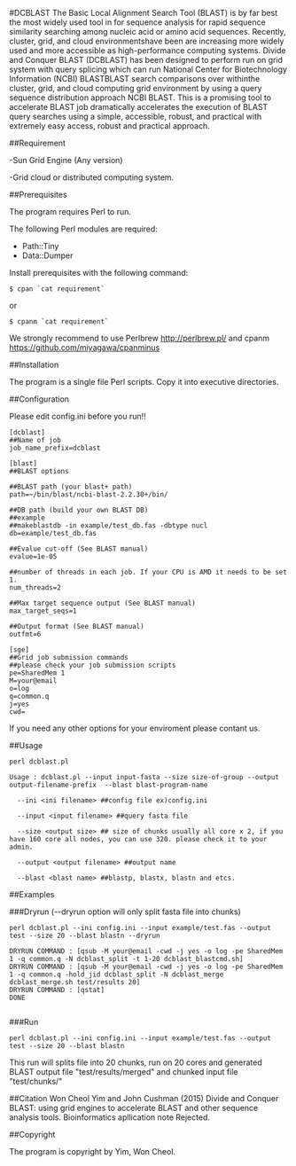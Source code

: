 

#DCBLAST
 The Basic Local Alignment Search Tool (BLAST) is by far best the most widely used tool in for sequence analysis for rapid sequence similarity searching among nucleic acid or amino acid sequences. Recently, cluster, grid, and cloud environmentshave been are increasing more widely used and more accessible as high-performance computing systems. Divide and Conquer BLAST (DCBLAST) has been designed to perform run on grid system with query splicing which can run National Center for Biotechnology Information (NCBI) BLASTBLAST search comparisons  over withinthe cluster, grid, and cloud computing grid environment by using a query sequence distribution approach NCBI BLAST. This is a promising tool to accelerate BLAST job dramatically accelerates the execution of BLAST query searches using a simple, accessible, robust, and practical with extremely easy access, robust and practical approach.


##Requirement

-Sun Grid Engine (Any version)

-Grid cloud or distributed computing system.

##Prerequisites

The program requires Perl to run.

The following Perl modules are required:

- Path::Tiny
- Data::Dumper

Install prerequisites with the following command:
```
$ cpan `cat requirement`
```
or
```
$ cpanm `cat requirement`
```

We strongly recommend to use Perlbrew http://perlbrew.pl/ and cpanm https://github.com/miyagawa/cpanminus



##Installation

The program is a single file Perl scripts. Copy it into executive directories.


##Configuration

Please edit config.ini before you run!!

```
[dcblast]
##Name of job
job_name_prefix=dcblast

[blast]
##BLAST options

##BLAST path (your blast+ path)
path=~/bin/blast/ncbi-blast-2.2.30+/bin/

##DB path (build your own BLAST DB)
##example
##makeblastdb -in example/test_db.fas -dbtype nucl
db=example/test_db.fas

##Evalue cut-off (See BLAST manual)
evalue=1e-05

##number of threads in each job. If your CPU is AMD it needs to be set 1.
num_threads=2

##Max target sequence output (See BLAST manual)
max_target_seqs=1

##Output format (See BLAST manual)
outfmt=6

[sge]
##Grid job submission commands
##please check your job submission scripts
pe=SharedMem 1
M=your@email
o=log
q=common.q
j=yes
cwd=

```
If you need any other options for your enviroment please contant us.

##Usage


```
perl dcblast.pl

Usage : dcblast.pl --input input-fasta --size size-of-group --output output-filename-prefix  --blast blast-program-name

  --ini <ini filename> ##config file ex)config.ini

  --input <input filename> ##query fasta file

  --size <output size> ## size of chunks usually all core x 2, if you have 160 core all nodes, you can use 320. please check it to your admin.

  --output <output filename> ##output name

  --blast <blast name> ##blastp, blastx, blastn and etcs.

```


##Examples

###Dryrun (--dryrun option will only split fasta file into chunks)
```
perl dcblast.pl --ini config.ini --input example/test.fas --output test --size 20 --blast blastn --dryrun
```
```
DRYRUN COMMAND : [qsub -M your@email -cwd -j yes -o log -pe SharedMem 1 -q common.q -N dcblast_split -t 1-20 dcblast_blastcmd.sh]
DRYRUN COMMAND : [qsub -M your@email -cwd -j yes -o log -pe SharedMem 1 -q common.q -hold_jid dcblast_split -N dcblast_merge dcblast_merge.sh test/results 20]
DRYRUN COMMAND : [qstat]
DONE


```
###Run

```
perl dcblast.pl --ini config.ini --input example/test.fas --output test --size 20 --blast blastn 
```

This run will splits file into 20 chunks, run on 20 cores and generated BLAST output file "test/results/merged" and chunked input file "test/chunks/"


##Citation
Won Cheol Yim and John Cushman (2015) Divide and Conquer BLAST: using grid engines to accelerate BLAST and other sequence analysis tools. Bioinformatics apllication note Rejected.



##Copyright

The program is copyright by Yim, Won Cheol.

